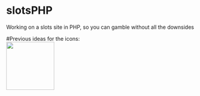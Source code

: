# slotsPHP
Working on a slots site in PHP, so you can gamble without all the downsides

#Previous ideas for the icons: <br/>
<img src="https://i.imgur.com/SPu9EdJ.png" width="128"/>

